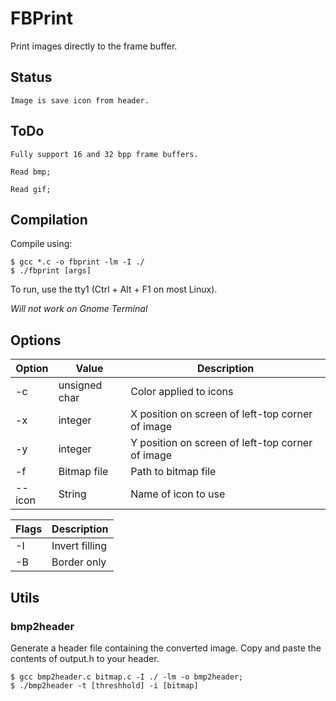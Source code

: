 # FBPrint

Print images directly to the frame buffer.

## Status

	Image is save icon from header.

## ToDo

	Fully support 16 and 32 bpp frame buffers.

	Read bmp;

	Read gif;

## Compilation

Compile using:

```
$ gcc *.c -o fbprint -lm -I ./
$ ./fbprint [args]
```

To run, use the tty1 (Ctrl + Alt + F1 on most Linux).

*Will not work on Gnome Terminal*

## Options

**Option** | **Value** | **Description**
--- | --- | ---
-c | unsigned char | Color applied to icons
-x | integer | X position on screen of left-top corner of image
-y | integer | Y position on screen of left-top corner of image
-f | Bitmap file | Path to bitmap file
--icon | String | Name of icon to use

**Flags** | **Description**
--- | ---
-I | Invert filling
-B | Border only

## Utils

### bmp2header

Generate a header file containing the converted image. Copy and paste the contents of output.h to your header.

```
$ gcc bmp2header.c bitmap.c -I ./ -lm -o bmp2header;
$ ./bmp2header -t [threshhold] -i [bitmap]
```
